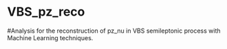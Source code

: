 # VBS_pz_reco

#Analysis for the reconstruction of pz_nu in VBS semileptonic process with Machine Learning techniques.
